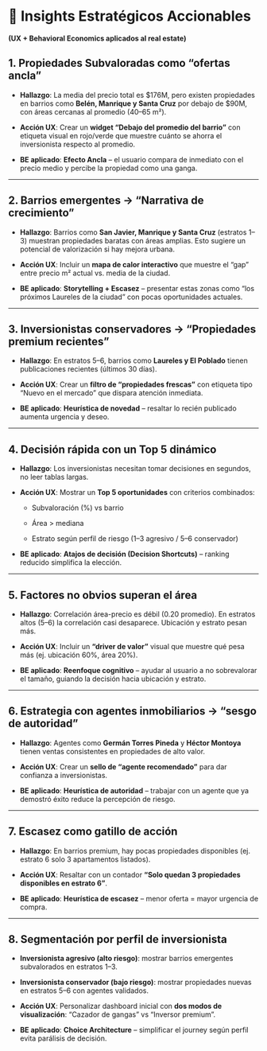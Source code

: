 ﻿
# 🔑 Insights Estratégicos Accionables

**(UX + Behavioral Economics aplicados al real estate)**

## 1. Propiedades Subvaloradas como “ofertas ancla”

-   **Hallazgo**: La media del precio total es $176M, pero existen propiedades en barrios como **Belén, Manrique y Santa Cruz** por debajo de $90M, con áreas cercanas al promedio (40–65 m²).
    
-   **Acción UX**: Crear un **widget “Debajo del promedio del barrio”** con etiqueta visual en rojo/verde que muestre cuánto se ahorra el inversionista respecto al promedio.
    
-   **BE aplicado**: **Efecto Ancla** – el usuario compara de inmediato con el precio medio y percibe la propiedad como una ganga.
    

----------

## 2. Barrios emergentes → “Narrativa de crecimiento”

-   **Hallazgo**: Barrios como **San Javier, Manrique y Santa Cruz** (estratos 1–3) muestran propiedades baratas con áreas amplias. Esto sugiere un potencial de valorización si hay mejora urbana.
    
-   **Acción UX**: Incluir un **mapa de calor interactivo** que muestre el “gap” entre precio m² actual vs. media de la ciudad.
    
-   **BE aplicado**: **Storytelling + Escasez** – presentar estas zonas como “los próximos Laureles de la ciudad” con pocas oportunidades actuales.
    

----------

## 3. Inversionistas conservadores → “Propiedades premium recientes”

-   **Hallazgo**: En estratos 5–6, barrios como **Laureles y El Poblado** tienen publicaciones recientes (últimos 30 días).
    
-   **Acción UX**: Crear un **filtro de “propiedades frescas”** con etiqueta tipo “Nuevo en el mercado” que dispara atención inmediata.
    
-   **BE aplicado**: **Heurística de novedad** – resaltar lo recién publicado aumenta urgencia y deseo.
    

----------

## 4. Decisión rápida con un **Top 5 dinámico**

-   **Hallazgo**: Los inversionistas necesitan tomar decisiones en segundos, no leer tablas largas.
    
-   **Acción UX**: Mostrar un **Top 5 oportunidades** con criterios combinados:
    
    -   Subvaloración (%) vs barrio
        
    -   Área > mediana
        
    -   Estrato según perfil de riesgo (1–3 agresivo / 5–6 conservador)
        
-   **BE aplicado**: **Atajos de decisión (Decision Shortcuts)** – ranking reducido simplifica la elección.
    

----------

## 5. Factores no obvios superan el área

-   **Hallazgo**: Correlación área-precio es débil (0.20 promedio). En estratos altos (5–6) la correlación casi desaparece. Ubicación y estrato pesan más.
    
-   **Acción UX**: Incluir un **“driver de valor”** visual que muestre qué pesa más (ej. ubicación 60%, área 20%).
    
-   **BE aplicado**: **Reenfoque cognitivo** – ayudar al usuario a no sobrevalorar el tamaño, guiando la decisión hacia ubicación y estrato.
    

----------

## 6. Estrategia con agentes inmobiliarios → “sesgo de autoridad”

-   **Hallazgo**: Agentes como **Germán Torres Pineda** y **Héctor Montoya** tienen ventas consistentes en propiedades de alto valor.
    
-   **Acción UX**: Crear un **sello de “agente recomendado”** para dar confianza a inversionistas.
    
-   **BE aplicado**: **Heurística de autoridad** – trabajar con un agente que ya demostró éxito reduce la percepción de riesgo.
    

----------

## 7. Escasez como gatillo de acción

-   **Hallazgo**: En barrios premium, hay pocas propiedades disponibles (ej. estrato 6 solo 3 apartamentos listados).
    
-   **Acción UX**: Resaltar con un contador **“Solo quedan 3 propiedades disponibles en estrato 6”**.
    
-   **BE aplicado**: **Heurística de escasez** – menor oferta = mayor urgencia de compra.
    

----------

## 8. Segmentación por perfil de inversionista

-   **Inversionista agresivo (alto riesgo)**: mostrar barrios emergentes subvalorados en estratos 1–3.
    
-   **Inversionista conservador (bajo riesgo)**: mostrar propiedades nuevas en estratos 5–6 con agentes validados.
    
-   **Acción UX**: Personalizar dashboard inicial con **dos modos de visualización**: “Cazador de gangas” vs “Inversor premium”.
    
-   **BE aplicado**: **Choice Architecture** – simplificar el journey según perfil evita parálisis de decisión.


